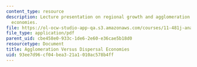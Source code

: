 ```yaml
---
content_type: resource
description: Lecture presentation on regional growth and agglomeration versus dispersal
  economies.
file: https://ol-ocw-studio-app-qa.s3.amazonaws.com/courses/11-481j-analyzing-and-accounting-for-regional-economic-growth-spring-2009/93ee7d96cf04bea321a1010ac578b4ff_MIT11_481Js09_lec09a.pdf
file_type: application/pdf
parent_uid: cbe458e0-933c-1de6-2e60-e36cae5b18d0
resourcetype: Document
title: Agglomeration Versus Dispersal Economies
uid: 93ee7d96-cf04-bea3-21a1-010ac578b4ff
---
```

